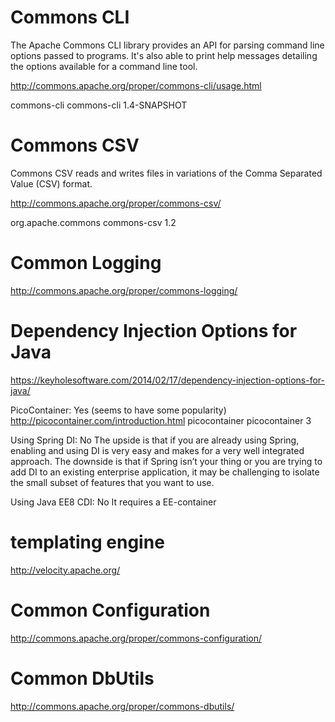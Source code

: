 
# Commons CLI
The Apache Commons CLI library provides an API for parsing command line options passed to programs. It's also able to print help messages detailing the options available for a command line tool.

http://commons.apache.org/proper/commons-cli/usage.html

<dependency>
  <groupId>commons-cli</groupId>
  <artifactId>commons-cli</artifactId>
  <version>1.4-SNAPSHOT</version>
</dependency>

# Commons CSV
Commons CSV reads and writes files in variations of the Comma Separated Value (CSV) format.

http://commons.apache.org/proper/commons-csv/

<dependency>
  <groupId>org.apache.commons</groupId>
  <artifactId>commons-csv</artifactId>
  <version>1.2</version>
</dependency>

# Common Logging

http://commons.apache.org/proper/commons-logging/

# Dependency Injection Options for Java
https://keyholesoftware.com/2014/02/17/dependency-injection-options-for-java/

PicoContainer: Yes (seems to have some popularity)
http://picocontainer.com/introduction.html
<dependency>
	<groupId>picocontainer</groupId>
	<artifactId>picocontainer</artifactId>
	<version>3</version>
</dependency>




Using Spring DI: No
The upside is that if you are already using Spring, enabling and using DI is very easy and makes for a very well integrated approach.
The downside is that if Spring isn’t your thing or you are trying to add DI to an existing enterprise application, 
it may be challenging to isolate the small subset of features that you want to use.

Using Java EE8 CDI: No
It requires a EE-container


# templating engine

http://velocity.apache.org/


# Common Configuration

http://commons.apache.org/proper/commons-configuration/

# Common DbUtils

http://commons.apache.org/proper/commons-dbutils/


